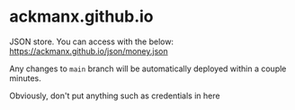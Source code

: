 # ackmanx.github.io

JSON store. You can access with the below:
https://ackmanx.github.io/json/money.json

Any changes to `main` branch will be automatically deployed within a couple minutes.

Obviously, don't put anything such as credentials in here
